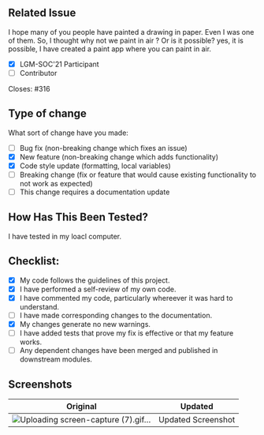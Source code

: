 ## Related Issue 
I hope many of you people have painted a drawing in paper. Even I was one of them. So, I thought why not we paint in air ? Or is it possible?
yes, it is possible, I have created a paint app where you can paint in air. 

- [x] LGM-SOC'21 Participant 
- [ ] Contributor

Closes: #316

## Type of change

What sort of change have you made:
<!--
Example how to mark a checkbox:-
- [x] My code follows the code style of this project.
-->
- [ ] Bug fix (non-breaking change which fixes an issue)
- [x] New feature (non-breaking change which adds functionality)
- [x] Code style update (formatting, local variables)
- [ ] Breaking change (fix or feature that would cause existing functionality to not work as expected)
- [ ] This change requires a documentation update

## How Has This Been Tested?
I have tested in my loacl computer.

## Checklist:
<!--
Example how to mark a checkbox:-
- [x] My code follows the code style of this project.
-->
- [x] My code follows the guidelines of this project.
- [x] I have performed a self-review of my own code.
- [x] I have commented my code, particularly whereever it was hard to understand.
- [ ] I have made corresponding changes to the documentation.
- [x] My changes generate no new warnings.
- [ ] I have added tests that prove my fix is effective or that my feature works.
- [ ] Any dependent changes have been merged and published in downstream modules.

## Screenshots

 Original           | Updated
 :--------------------: |:--------------------:
![Uploading screen-capture (7).gif…]()| Updated Screenshot |
